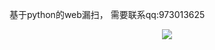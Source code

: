 基于python的web漏扫，
需要联系qq:973013625
<div align="center">
  <img src="https://github.com/******/dbscan_clustering_algorithm/blob/master/data/DBSCAN.png">
</div>
